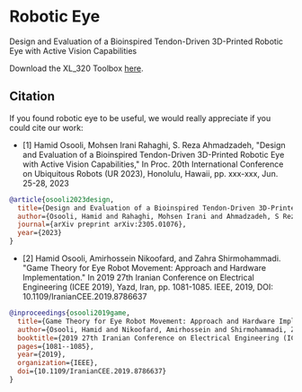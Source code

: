# Robotic Eye
Design and Evaluation of a Bioinspired Tendon-Driven 3D-Printed Robotic Eye with Active Vision Capabilities

Download the XL_320 Toolbox [here](https://github.com/hamidosooli/XL_320Toolbox).

## Citation

If you found robotic eye to be useful, we would really appreciate if you could cite our work:

- [1] Hamid Osooli, Mohsen Irani Rahaghi, S. Reza Ahmadzadeh, "Design and Evaluation of a Bioinspired Tendon-Driven 3D-Printed Robotic Eye with Active Vision Capabilities," In Proc.  20th International Conference on Ubiquitous Robots (UR 2023), Honolulu, Hawaii, pp. xxx-xxx, Jun. 25-28, 2023

```bibtex
@article{osooli2023design,
  title={Design and Evaluation of a Bioinspired Tendon-Driven 3D-Printed Robotic Eye with Active Vision Capabilities},
  author={Osooli, Hamid and Rahaghi, Mohsen Irani and Ahmadzadeh, S Reza},
  journal={arXiv preprint arXiv:2305.01076},
  year={2023}
}

```

- [2] Hamid Osooli, Amirhossein Nikoofard, and Zahra Shirmohammadi. "Game Theory for Eye Robot Movement: Approach and Hardware Implementation." In 2019 27th Iranian Conference on Electrical Engineering (ICEE 2019), Yazd, Iran, pp. 1081-1085. IEEE, 2019, DOI: 10.1109/IranianCEE.2019.8786637

```bibtex
@inproceedings{osooli2019game,
  title={Game Theory for Eye Robot Movement: Approach and Hardware Implementation},
  author={Osooli, Hamid and Nikoofard, Amirhossein and Shirmohammadi, Zahra},
  booktitle={2019 27th Iranian Conference on Electrical Engineering (ICEE)},
  pages={1081--1085},
  year={2019},
  organization={IEEE},
  doi={10.1109/IranianCEE.2019.8786637}
}

```
